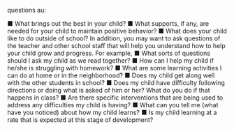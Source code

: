 questions au:

■ What brings out the best in your child?
■ What supports, if any, are needed for your child to
maintain positive behavior?
■ What does your child like to do outside of school?
In addition, you may want to ask questions of the teacher
and other school staff that will help you understand how
to help your child grow and progress. For example,
■ What sorts of questions should I ask my child as we
read together?
■ How can I help my child if he/she is struggling with
homework?
■ What are some learning activities I can do at home
or in the neighborhood?
■ Does my child get along well with the other students
in school?
■ Does my child have difficulty following directions or
doing what is asked of him or her? What do you do
if that happens in class?
■ Are there specific interventions that are being used
to address any difficulties my child is having?
■ What can you tell me (what have you noticed) about
how my child learns?
■ Is my child learning at a rate that is expected at this
stage of development?